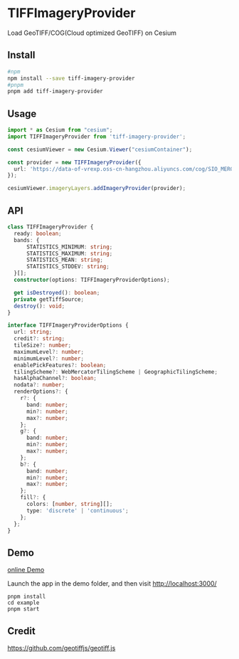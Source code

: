 # TIFFImageryProvider
Load GeoTIFF/COG(Cloud optimized GeoTIFF) on Cesium

## Install

```bash
#npm
npm install --save tiff-imagery-provider
#pnpm
pnpm add tiff-imagery-provider
```

## Usage

```ts
import * as Cesium from "cesium";
import TIFFImageryProvider from 'tiff-imagery-provider';

const cesiumViewer = new Cesium.Viewer("cesiumContainer");

const provider = new TIFFImageryProvider({
  url: 'https://data-of-vrexp.oss-cn-hangzhou.aliyuncs.com/cog/SIO_MERGE_MERGE_20000101TO20000131_L3B_EAMS_1KM_ACP_CT2017_.tif',
});

cesiumViewer.imageryLayers.addImageryProvider(provider);

```

## API

```ts
class TIFFImageryProvider {
  ready: boolean;
  bands: {
      STATISTICS_MINIMUM: string;
      STATISTICS_MAXIMUM: string;
      STATISTICS_MEAN: string;
      STATISTICS_STDDEV: string;
  }[];
  constructor(options: TIFFImageryProviderOptions);

  get isDestroyed(): boolean;
  private getTiffSource;
  destroy(): void;
}

interface TIFFImageryProviderOptions {
  url: string;
  credit?: string;
  tileSize?: number;
  maximumLevel?: number;
  minimumLevel?: number;
  enablePickFeatures?: boolean;
  tilingScheme?: WebMercatorTilingScheme | GeographicTilingScheme;
  hasAlphaChannel?: boolean;
  nodata?: number;
  renderOptions?: {
    r?: {
      band: number;
      min?: number;
      max?: number;
    };
    g?: {
      band: number;
      min?: number;
      max?: number;
    };
    b?: {
      band: number;
      min?: number;
      max?: number;
    };
    fill?: {
      colors: [number, string][];
      type: 'discrete' | 'continuous';
    };
  };
}
```

## Demo

[online Demo](https://tiff-imagery-provider-example.vercel.app/)

Launch the app in the demo folder, and then visit <http://localhost:3000/>

```node
pnpm install
cd example
pnpm start
```

## Credit

<https://github.com/geotiffjs/geotiff.js>
